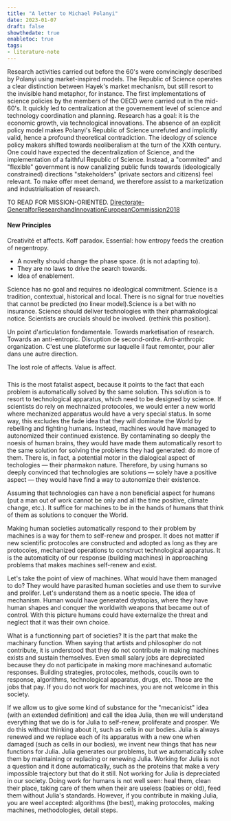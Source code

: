 ```yaml
---
title: "A letter to Michael Polanyi"
date: 2023-01-07
draft: false
showthedate: true
enabletoc: true
tags:
- literature-note
---
```



Research activities carried out before the 60's were convincingly described by Polanyi using market-inspired models. The Republic of Science operates a clear distinction between Hayek's market mechanism, but still resort to the invisible hand metaphor, for instance. The first implementations of science policies by the members of the OECD were carried out in the mid-60's. It quickly led to centralization at the governement level of science and technology coordination and planning. Research has a goal: it is the economic growth, via technological innovations. The absence of an explicit policy model makes Polanyi's Republic of Science unrefuted and implicitly valid, hence a profound theoretical contradiction. The ideology of science policy makers shifted towards neoliberalism at the turn of the XXth century. One could have expected the decentralization of Science, and the implementation of a faithful Republic of Science. Instead, a "commited" and "flexible" government is now canalizing public funds towards (ideologically constrained) directions "stakeholders" (private sectors and citizens) feel relevant. To make offer meet demand, we therefore assist to a marketization and industrialisation of research. 



TO READ FOR MISSION-ORIENTED. 
[Directorate-GeneralforResearchandInnovationEuropeanCommission2018](reference/Directorate-GeneralforResearchandInnovationEuropeanCommission2018.md)


#### New Principles

Creativité et affects. Koff paradox. 
Essential: how entropy feeds the creation of negentropy.
- A novelty should change the phase space. (it is not adapting to).
- They are no laws to drive the search towards. 
- Idea of enablement. 

Science has no goal and requires no ideological commitment.
Science is a tradition, contextual, historical and local. There is no signal for true novelties that cannot be predicted (no linear model).Science is a bet with no insurance. 
Science should deliver technologies with their pharmakological notice.
Scientists are crucials should be involved. (rethink this position). 

Un point d'articulation fondamentale.
Towards marketisation of research. 
Towards an anti-entropic.
Disruption de second-ordre.
Anti-anthropic organization.
C'est une plateforme sur laquelle il faut remonter, pour aller dans une autre direction. 

The lost role of affects. Value is affect.



###

This is the most fatalist aspect, because it points to the fact that each problem is automatically solved by the same solution. This solution is to resort to technological apparatus, which need to be designed by science. If scientists do rely on mechnaized protocoles, we would enter a new world where mechanized apparatus would have a very special status. In some way, this excludes the fade idea that they will dominate the World by rebelling and fighting humans. Instead, machines would have managed to autonomized their continued existence. By contaminating so deeply the noesis of human brains, they would have made them automatically resort to the same solution for solving the problems they had generated: do more of them. There is, in fact, a potential motor in the dialogical aspect of techologies — their pharmakon nature. Therefore, by using humans so deeply convinced that technologies are solutions — solely have a positive aspect — they would have find a way to autonomize their existence. 

Assuming that technologies can have a non beneficial aspect for humans (put a man out of work cannot be only and all the time positive, climate change, etc.). It suffice for machines to be in the hands of humans that think of them as solutions to conquer the World. 

Making human societies automatically respond to their problem by machines is a way for them to self-renew and prosper. It does not matter if new scientific protocoles are constructed and adopted as long as they are protocoles, mechanized operations to construct technological apparatus. It is the automaticity of our response (building machines) in approaching problems that makes machines self-renew and exist.

Let's take the point of view of machines. What would have them managed to do? They would have parasited human societies and use them to survive and prolifer. Let's understand them as a noetic specie. The idea of mechanism. Human would have generated dystopias, where they have human shapes and conquer the worldwith weapons that became out of control. With this picture humans could have externalize the threat and neglect that it was their own choice.

What is a functionning part of societies? It is the part that make the machinary function. When saying that artists and philosopher do not contribute, it is understood that they do not contribute in making machines exists and sustain themselves. Even small salary jobs  are depreciated because they do not participate in making more machinesand automatic responses. Building strategies, protocoles, methods, coucils own to response, algorithms, technological apparatus, drugs, etc. Those are the jobs that pay. If you do not work for machines, you are not welcome in this society. 

If we allow us to give some kind of substance for the "mecanicist" idea (with an extended definition) and call the idea Julia, then we will understand everything that we do is for Julia to self-renew, proliferate and prosper. We do this without thinking about it, such as cells in our bodies. Julia is always renewed and we replace each of its apparatus with a new one when damaged (such as cells in our bodies), we invent new things that has new functions for Julia. Julia generates our problems, but we automatically solve them by maintaining or replacing or  renewing Julia. Working for Julia is not a question and it done automatically, such as the proteins that  make a very impossible trajectory  but that do it still. Not working for Julia is depreciated in our society. Doing work for humans is not well seen: heal them, clean their place, taking care of them when their are useless (babies or old), feed them without Julia's standards. However, if you contribute in making Julia, you are weel accepted: algorithms (the best), making protocoles,  making machines, methodologies, detail steps. 
